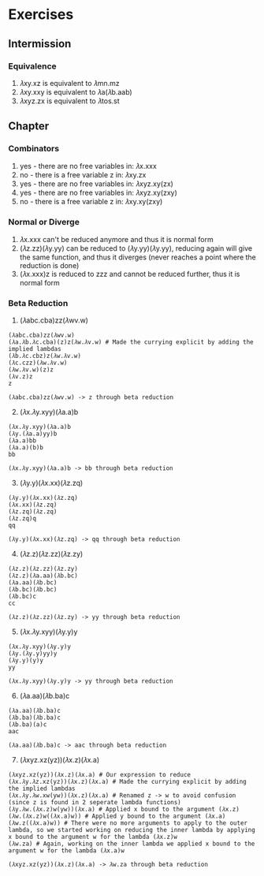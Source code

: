 # Exercises

## Intermission
### Equivalence
1. 𝜆xy.xz is equivalent to 𝜆mn.mz
2. 𝜆xy.xxy is equivalent to 𝜆a(𝜆b.aab)
3. 𝜆xyz.zx is equivalent to 𝜆tos.st

## Chapter
### Combinators
1. yes - there are no free variables in: 𝜆x.xxx
2. no - there is a free variable z in: 𝜆xy.zx
3. yes - there are no free variables in: 𝜆xyz.xy(zx)
4. yes - there are no free variables in: 𝜆xyz.xy(zxy)
5. no - there is a free variable z in: 𝜆xy.xy(zxy)

### Normal or Diverge
1. 𝜆x.xxx can't be reduced anymore and thus it is normal form
2. (𝜆z.zz)(𝜆y.yy) can be reduced to (𝜆y.yy)(𝜆y.yy), reducing again will give the same function, and thus it diverges (never reaches a point where the reduction is done)
3. (𝜆x.xxx)z is reduced to zzz and cannot be reduced further, thus it is normal form

### Beta Reduction
1. (𝜆abc.cba)zz(𝜆wv.w)
```
(𝜆abc.cba)zz(𝜆wv.w)
(𝜆a.𝜆b.𝜆c.cba)(z)z(𝜆w.𝜆v.w) # Made the currying explicit by adding the implied lambdas
(𝜆b.𝜆c.cbz)z(𝜆w.𝜆v.w)
(𝜆c.czz)(𝜆w.𝜆v.w)
(𝜆w.𝜆v.w)(z)z
(𝜆v.z)z
z

(𝜆abc.cba)zz(𝜆wv.w) -> z through beta reduction
```
2. (𝜆x.𝜆y.xyy)(𝜆a.a)b
```
(𝜆x.𝜆y.xyy)(𝜆a.a)b
(𝜆y.(𝜆a.a)yy)b
(𝜆a.a)bb
(𝜆a.a)(b)b
bb

(𝜆x.𝜆y.xyy)(𝜆a.a)b -> bb through beta reduction
```
3. (𝜆y.y)(𝜆x.xx)(𝜆z.zq)
```
(𝜆y.y)(𝜆x.xx)(𝜆z.zq)
(𝜆x.xx)(𝜆z.zq)
(𝜆z.zq)(𝜆z.zq)
(𝜆z.zq)q
qq

(𝜆y.y)(𝜆x.xx)(𝜆z.zq) -> qq through beta reduction
```
4. (𝜆z.z)(𝜆z.zz)(𝜆z.zy)
```
(𝜆z.z)(𝜆z.zz)(𝜆z.zy)
(𝜆z.z)(𝜆a.aa)(𝜆b.bc)
(𝜆a.aa)(𝜆b.bc)
(𝜆b.bc)(𝜆b.bc)
(𝜆b.bc)c
cc

(𝜆z.z)(𝜆z.zz)(𝜆z.zy) -> yy through beta reduction
```
5. (𝜆x.𝜆y.xyy)(𝜆y.y)y
```
(𝜆x.𝜆y.xyy)(𝜆y.y)y
(𝜆y.(𝜆y.y)yy)y
(𝜆y.y)(y)y
yy

(𝜆x.𝜆y.xyy)(𝜆y.y)y -> yy through beta reduction
```
6. (𝜆a.aa)(𝜆b.ba)c
```
(𝜆a.aa)(𝜆b.ba)c
(𝜆b.ba)(𝜆b.ba)c
(𝜆b.ba)(a)c
aac

(𝜆a.aa)(𝜆b.ba)c -> aac through beta reduction
```
7. (𝜆xyz.xz(yz))(𝜆x.z)(𝜆x.a)
```
(𝜆xyz.xz(yz))(𝜆x.z)(𝜆x.a) # Our expression to reduce
(𝜆x.𝜆y.𝜆z.xz(yz))(𝜆x.z)(𝜆x.a) # Made the currying explicit by adding the implied lambdas
(𝜆x.𝜆y.𝜆w.xw(yw))(𝜆x.z)(𝜆x.a) # Renamed z -> w to avoid confusion (since z is found in 2 seperate lambda functions)
(𝜆y.𝜆w.(𝜆x.z)w(yw))(𝜆x.a) # Applied x bound to the argument (𝜆x.z)
(𝜆w.(𝜆x.z)w((𝜆x.a)w)) # Applied y bound to the argument (𝜆x.a)
(𝜆w.z((𝜆x.a)w)) # There were no more arguments to apply to the outer lambda, so we started working on reducing the inner lambda by applying x bound to the argument w for the lambda (𝜆x.z)w
(𝜆w.za) # Again, working on the inner lambda we applied x bound to the argument w for the lambda (𝜆x.a)w

(𝜆xyz.xz(yz))(𝜆x.z)(𝜆x.a) -> 𝜆w.za through beta reduction
```
